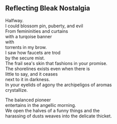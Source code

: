Reflecting Bleak Nostalgia
--------------------------
Halfway.  
I could blossom pin, puberty, and evil  
From femininities and curtains  
with a turqoise banner  
with  
torrents in my brow.  
I saw how faucets are trod  
by the secure mist.  
The frail sea's skin that fashions in your promise.  
The shorelines exists even when there is  
little to say, and it ceases  
next to it in darkness.  
In your eyelids of agony the archipeligos of aromas  
crystallize.  
  
The balanced pioneer  
entertains in the angellic morning.  
We open the halves of a funny things and the  
harassing of dusts weaves into the delicate thicket.  
